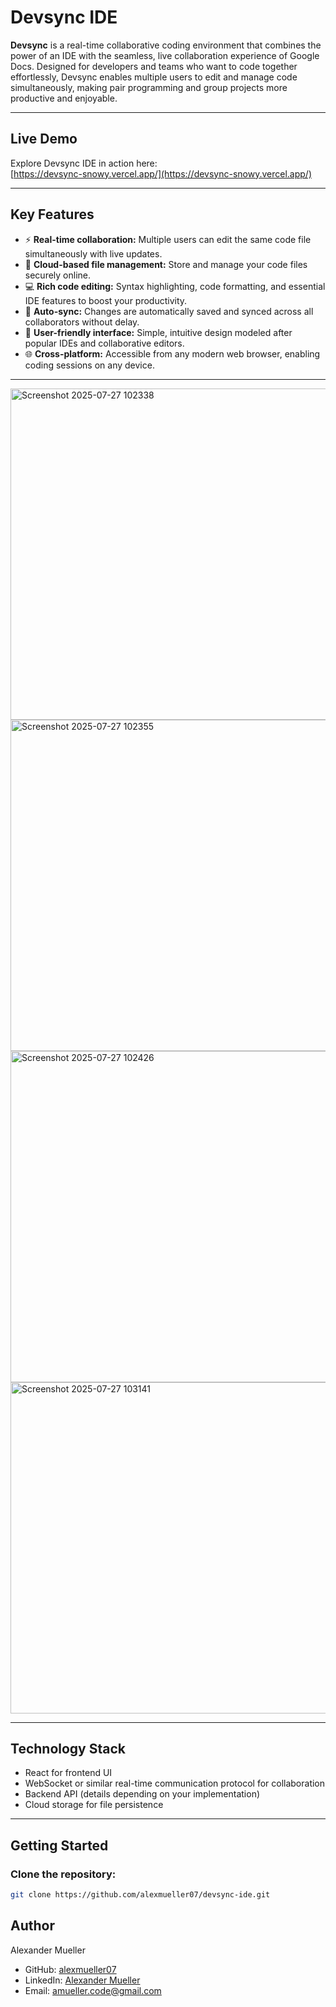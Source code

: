 # Devsync IDE

**Devsync** is a real-time collaborative coding environment that combines the power of an IDE with the seamless, live collaboration experience of Google Docs. Designed for developers and teams who want to code together effortlessly, Devsync enables multiple users to edit and manage code simultaneously, making pair programming and group projects more productive and enjoyable.

---

## Live Demo

Explore Devsync IDE in action here:  
[https://devsync-snowy.vercel.app/](https://devsync-snowy.vercel.app/)

---

## Key Features

- ⚡ **Real-time collaboration:** Multiple users can edit the same code file simultaneously with live updates.  
- 📁 **Cloud-based file management:** Store and manage your code files securely online.  
- 💻 **Rich code editing:** Syntax highlighting, code formatting, and essential IDE features to boost your productivity.  
- 🔄 **Auto-sync:** Changes are automatically saved and synced across all collaborators without delay.  
- 👥 **User-friendly interface:** Simple, intuitive design modeled after popular IDEs and collaborative editors.  
- 🌐 **Cross-platform:** Accessible from any modern web browser, enabling coding sessions on any device.

---

<img width="940" height="530" alt="Screenshot 2025-07-27 102338" src="https://github.com/user-attachments/assets/d773f66c-29d3-43b5-9398-41f0029c2d42" />
<img width="940" height="530" alt="Screenshot 2025-07-27 102355" src="https://github.com/user-attachments/assets/26a2c839-7d57-494c-ae62-a7f75d97efe3" />

<img width="940" height="530" alt="Screenshot 2025-07-27 102426" src="https://github.com/user-attachments/assets/a54e8ebb-f750-45ad-bdd9-cc0c1cec33d8" />
<img width="940" height="530" alt="Screenshot 2025-07-27 103141" src="https://github.com/user-attachments/assets/1c051c0c-8353-47e4-a318-ada805a72ea7" />

---

## Technology Stack

- React for frontend UI  
- WebSocket or similar real-time communication protocol for collaboration  
- Backend API (details depending on your implementation)  
- Cloud storage for file persistence  

---

## Getting Started

### Clone the repository:
```bash
git clone https://github.com/alexmueller07/devsync-ide.git
```

## Author

Alexander Mueller

- GitHub: [alexmueller07](https://github.com/alexmueller07)
- LinkedIn: [Alexander Mueller](https://www.linkedin.com/in/alexander-mueller-021658307/)
- Email: amueller.code@gmail.com
